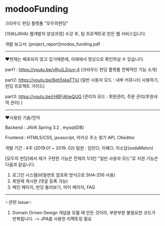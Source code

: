 # modooFunding
크라우드 펀딩 플랫폼 "모두의펀딩"

[자바(JAVA) 웹개발자 양성과정] 수강 후, 팀 프로젝트로 만든 웹 서비스입니다.

개발 보고서: [project_report]modoo_funding.pdf

------------------------------------------------------------------------------------------------------------

❤현재는 배포되지 않고 있기때문에, 아래에서 영상으로 확인하실 수 있습니다. 


part1 : https://youtu.be/vRyJL2nuv-4 (크라우드 펀딩 플랫폼 전체적인 기능 소개)

part2: https://youtu.be/8eh5skaTTjU (일반 사용자 모드 : 내부 커뮤니티 사용하기, 펀딩 프로젝트 가이드)

part3: https://youtu.be/rHBFjAheQUQ (관리자 모드 : 회원관리, 주문 관리(후원내역 관리) )

------------------------------------------------------------------------------------------------------------

❤사용된 기술/언어

Backend : JAVA Spring 3.2 , mysql(DB)

Frontend : HTML5/CSS, javascript, 카카오 주소 찾기 API, CKeditor

개발 기간 : 4주 (2019.01 ~ 2019. 02)
팀원 : 임민○, 이혜○, 이소담(sodaMelon)


[모두의 펀딩]에서 제가 구현한 기능은 전체의 1/3인 "일반 사용자 모드"로 지원 기능은 다음과 같습니다.
1. 로그인 시스템(비밀번호 암호화 방식으로 SHA-256 사용)
2. 회원제 게시판 (댓글 등록 가능)
3. 메인 페이지, 펀딩 둘러보기, 마이 페이지, FAQ

---------------------------------------------------------------------------------------------------------------
✨관련 Issue✨
1. Domain Driven Design 개념을 모를 때 만든 것이라, 부분부분 불필요한 코드가 반복됩니다.
-> JPA를 사용한 리팩토링 필요
